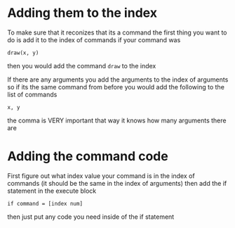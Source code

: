 # Adding them to the index
To make sure that it reconizes that its a command the first thing you want to do is add it to the index of commands
if your command was 

```draw(x, y)```

then you would add the command ```draw``` to the index

If there are any arguments you add the arguments to the index of arguments
so if its the same command from before you would add the following to the list of commands

```x, y```

the comma is VERY important that way it knows how many arguments there are

# Adding the command code

First figure out what index value your command is in the index of commands (it should be the same in the index of arguments)
then add the if statement in the execute block 

```if command = [index num]```

then just put any code you need inside of the if statement
